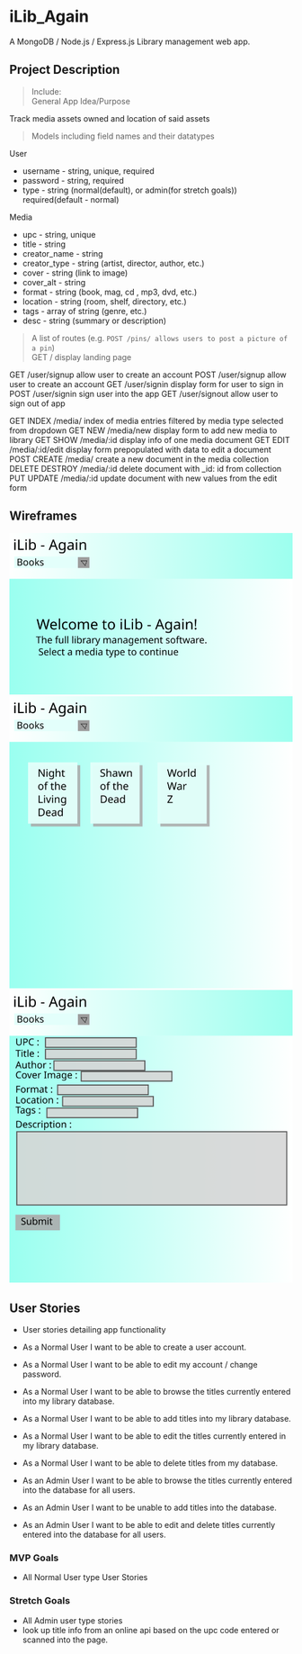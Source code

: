 # iLib_Again
A MongoDB / Node.js / Express.js Library management web app.

## Project Description
> Include:<br />
> General App Idea/Purpose<br />

Track media assets owned and location of said assets

> Models including field names and their datatypes<br />

User
* username - string, unique, required
* password - string, required
* type - string (normal(default), or admin(for stretch goals)) required(default - normal)

Media
* upc - string, unique
* title - string
* creator_name - string
* creator_type - string (artist, director, author, etc.)
* cover - string (link to image)
* cover_alt - string
* format - string (book, mag, cd , mp3, dvd, etc.)
* location - string (room, shelf, directory, etc.)
* tags - array of string (genre, etc.)
* desc - string (summary or description)

> A list of routes (e.g. `POST /pins/ allows users to post a picture of a pin`)<br />
GET     / display landing page

GET     /user/signup allow user to create an account
POST    /user/signup allow user to create an account
GET     /user/signin display form for user to sign in
POST    /user/signin sign user into the app
GET     /user/signout allow user to sign out of app

GET     INDEX   /media/         index of media entries filtered by media type selected from dropdown
GET     NEW     /media/new      display form to add new media to library
GET     SHOW    /media/:id      display info of one media document
GET     EDIT    /media/:id/edit display form prepopulated with data to edit a document
POST    CREATE  /media/         create a new document in the media collection
DELETE  DESTROY /media/:id      delete document with _id: id from collection
PUT     UPDATE  /media/:id      update document with new values from the edit form

## Wireframes
![landing](./wireframes/landing.png)
![books_index](./wireframes/books_index.png)
![books_new_show_edit](./wireframes/books_new_show_edit.png)

## User Stories
* User stories detailing app functionality<br />
* As a Normal User I want to be able to create a user account.
* As a Normal User I want to be able to edit my account / change password.
* As a Normal User I want to be able to browse the titles currently entered into my library database.
* As a Normal User I want to be able to add titles into my library database.
* As a Normal User I want to be able to edit the titles currently entered in my library database.
* As a Normal User I want to be able to delete titles from my database.

* As an Admin User I want to be able to browse the titles currently entered into the database for all users.
* As an Admin User I want to be unable to add titles into the database.
* As an Admin User I want to be able to edit and delete titles currently entered into the database for all users.

### MVP Goals
* All Normal User type User Stories

### Stretch Goals
* All Admin user type stories
* look up title info from an online api based on the upc code entered or scanned into the page.
